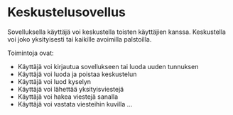 # Keskustelusovellus
Sovelluksella käyttäjä voi keskustella toisten käyttäjien kanssa. Keskustella voi joko yksityisesti tai kaikille avoimilla palstoilla.

Toimintoja ovat:
- Käyttäjä voi kirjautua sovellukseen tai luoda uuden tunnuksen
- Käyttäjä voi luoda ja poistaa keskustelun
- Käyttäjä voi luod kyselyn
- Käyttäjä voi lähettää yksityisviestejä
- Käyttäjä voi hakea viestejä sanalla
- Käyttäjä voi vastata viesteihin kuvilla
...
